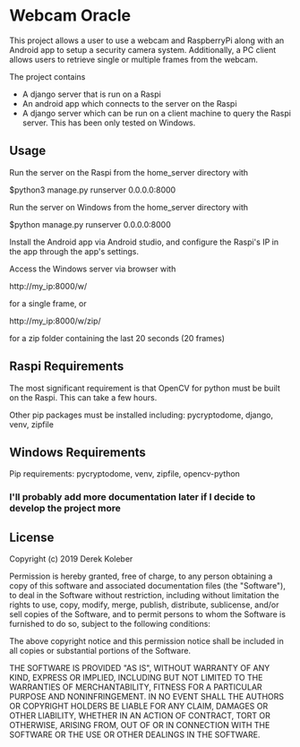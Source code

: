 # Webcam Oracle

This project allows a user to use a webcam and RaspberryPi along with an Android app to setup a security camera system. Additionally, a PC client allows users to retrieve single or multiple frames from the webcam.

The project contains 

* A django server that is run on a Raspi
* An android app which connects to the server on the Raspi
* A django server which can be run on a client machine to query the Raspi server. This has been only tested on Windows.

## Usage

Run the server on the Raspi from the home_server directory with

$python3 manage.py runserver 0.0.0.0:8000

Run the server on Windows from the home_server directory with 

$python manage.py runserver 0.0.0.0:8000

Install the Android app via Android studio, and configure the Raspi's IP in the app through the app's settings.



Access the Windows server via browser with 

http://my_ip:8000/w/ 

for a single frame, or

http://my_ip:8000/w/zip/

for a zip folder containing the last 20 seconds (20 frames)


## Raspi Requirements

The most significant requirement is that OpenCV for python must be built on the Raspi. This can take a few hours.

Other pip packages must be installed including: pycryptodome, django, venv, zipfile


## Windows Requirements

Pip requirements: pycryptodome, venv, zipfile, opencv-python


### I'll probably add more documentation later if I decide to develop the project more

## License

Copyright (c) 2019 Derek Koleber

Permission is hereby granted, free of charge, to any person obtaining a copy
of this software and associated documentation files (the "Software"), to deal
in the Software without restriction, including without limitation the rights
to use, copy, modify, merge, publish, distribute, sublicense, and/or sell
copies of the Software, and to permit persons to whom the Software is
furnished to do so, subject to the following conditions:

The above copyright notice and this permission notice shall be included in all
copies or substantial portions of the Software.

THE SOFTWARE IS PROVIDED "AS IS", WITHOUT WARRANTY OF ANY KIND, EXPRESS OR
IMPLIED, INCLUDING BUT NOT LIMITED TO THE WARRANTIES OF MERCHANTABILITY,
FITNESS FOR A PARTICULAR PURPOSE AND NONINFRINGEMENT. IN NO EVENT SHALL THE
AUTHORS OR COPYRIGHT HOLDERS BE LIABLE FOR ANY CLAIM, DAMAGES OR OTHER
LIABILITY, WHETHER IN AN ACTION OF CONTRACT, TORT OR OTHERWISE, ARISING FROM,
OUT OF OR IN CONNECTION WITH THE SOFTWARE OR THE USE OR OTHER DEALINGS IN THE
SOFTWARE.